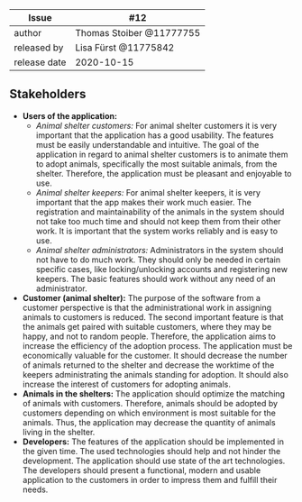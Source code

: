 | Issue | #12 |
| ----- | -- |
| author | Thomas Stoiber @11777755 |
| released by | Lisa Fürst @11775842 |
| release date | 2020-10-15 |

## Stakeholders
   + **Users of the application:**
      + *Animal shelter customers:* For animal shelter customers it is very important that the application has a good usability. The features must be easily understandable and intuitive. The goal of the application in regard to animal shelter customers is to animate them to adopt animals, specifically the most suitable animals, from the shelter. Therefore, the application must be pleasant and enjoyable to use.
      + *Animal shelter keepers:* For animal shelter keepers, it is very important that the app makes their work much easier. The registration and maintainability of the animals in the system should not take too much time and should not keep them from their other work. It is important that the system works reliably and is easy to use.
      + *Animal shelter administrators:* Administrators in the system should not have to do much work. They should only be needed in certain specific cases, like locking/unlocking accounts and registering new keepers. The basic features should work without any need of an administrator. 
   + **Customer (animal shelter):** The purpose of the software from a customer perspective is that the administrational work in assigning animals to customers is reduced. The second important feature is that the animals get paired with suitable customers, where they may be happy, and not to random people. Therefore, the application aims to increase the efficiency of the adoption process. The application must be economically valuable for the customer. It should decrease the number of animals returned to the shelter and decrease the worktime of the keepers administrating the animals standing for adoption. It should also increase the interest of customers for adopting animals.
   + **Animals in the shelters:** The application should optimize the matching of animals with customers. Therefore, animals should be adopted by customers depending on which environment is most suitable for the animals. Thus, the application may decrease the quantity of animals living in the shelter.
   + **Developers:** The features of the application should be implemented in the given time. The used technologies should help and not hinder the development. The application should use state of the art technologies. The developers should present a functional, modern and usable application to the customers in order to impress them and fulfill their needs.